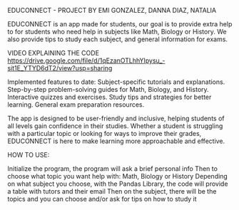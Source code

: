 EDUCONNECT - PROJECT BY EMI GONZALEZ, DANNA DIAZ, NATALIA

EDUCONNECT is an app made for students, our goal is to provide extra help to for students who need help in subjects like Math, Biology or History. We also provide tips to study each subject, and general information for exams.

VIDEO EXPLAINING THE CODE
https://drive.google.com/file/d/1qEzanOTLhhYIpysu_-sit1E_YTYD6dT2/view?usp=sharing


Implemented features to date:
Subject-specific tutorials and explanations.
Step-by-step problem-solving guides for Math, Biology, and History.
Interactive quizzes and exercises.
Study tips and strategies for better learning.
General exam preparation resources.

The app is designed to be user-friendly and inclusive, helping students of all levels gain confidence in their studies. Whether a student is struggling with a particular topic or looking for ways to improve their grades, EDUCONNECT is here to make learning more approachable and effective.

HOW TO USE:

Initialize the program, the program will ask a brief personal info
Then to choose what topic you want help with: Math, Biology or History
Depending on what subject you choose, with the Pandas Library, the code will provide a table with tutors and their email
Then on the subject, there will be the topics and you can choose and/or ask for tips on how to study it


